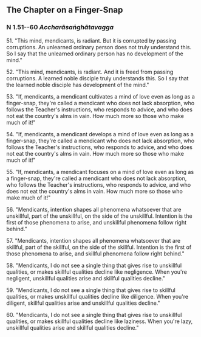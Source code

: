 ## The Chapter on a Finger-Snap

### N 1.51--60 *Accharāsaṅghātavagga*

51\. "This mind, mendicants, is radiant. But it is corrupted by passing
corruptions. An unlearned ordinary person does not truly understand
this. So I say that the unlearned ordinary person has no development of
the mind."

<!--pg-->
52\. "This mind, mendicants, is radiant. And it is freed from passing
corruptions. A learned noble disciple truly understands this. So I say
that the learned noble disciple has development of the mind."

<!--pg-->
53\. "If, mendicants, a mendicant cultivates a mind of love even as long as a
finger-snap, they're called a mendicant who does not lack absorption,
who follows the Teacher's instructions, who responds to advice, and who
does not eat the country's alms in vain. How much more so those who make
much of it!"

<!--pg-->
54\. "If, mendicants, a mendicant develops a mind of love even as long as a
finger-snap, they're called a mendicant who does not lack absorption,
who follows the Teacher's instructions, who responds to advice, and who
does not eat the country's alms in vain. How much more so those who make
much of it!"

<!--pg-->
55\. "If, mendicants, a mendicant focuses on a mind of love even as long as a
finger-snap, they're called a mendicant who does not lack absorption,
who follows the Teacher's instructions, who responds to advice, and who
does not eat the country's alms in vain. How much more so those who make
much of it!"

<!--pg-->
56\. "Mendicants, intention shapes all phenomena whatsoever that are
unskillful, part of the unskillful, on the side of the unskillful.
Intention is the first of those phenomena to arise, and unskillful
phenomena follow right behind."

<!--pg-->
57\. "Mendicants, intention shapes all phenomena whatsoever that are
skillful, part of the skillful, on the side of the skillful. Intention
is the first of those phenomena to arise, and skillful phenomena follow
right behind."

<!--pg-->
58\. "Mendicants, I do not see a single thing that gives rise to unskillful
qualities, or makes skillful qualities decline like negligence. When
you're negligent, unskillful qualities arise and skillful qualities
decline."

<!--pg-->
59\. "Mendicants, I do not see a single thing that gives rise to skillful
qualities, or makes unskillful qualities decline like diligence. When
you're diligent, skillful qualities arise and unskillful qualities
decline."

<!--pg-->
60\. "Mendicants, I do not see a single thing that gives rise to unskillful
qualities, or makes skillful qualities decline like laziness. When
you're lazy, unskillful qualities arise and skillful qualities decline."

<!--pg-->
